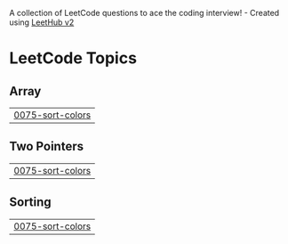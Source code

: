 A collection of LeetCode questions to ace the coding interview! - Created using [LeetHub v2](https://github.com/arunbhardwaj/LeetHub-2.0)
<!---LeetCode Topics Start-->
# LeetCode Topics
## Array
|  |
| ------- |
| [0075-sort-colors](https://github.com/pavannaiik/LeetCode/tree/master/0075-sort-colors) |
## Two Pointers
|  |
| ------- |
| [0075-sort-colors](https://github.com/pavannaiik/LeetCode/tree/master/0075-sort-colors) |
## Sorting
|  |
| ------- |
| [0075-sort-colors](https://github.com/pavannaiik/LeetCode/tree/master/0075-sort-colors) |
<!---LeetCode Topics End-->